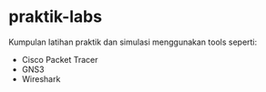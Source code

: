 # praktik-labs

Kumpulan latihan praktik dan simulasi menggunakan tools seperti:
- Cisco Packet Tracer
- GNS3
- Wireshark
